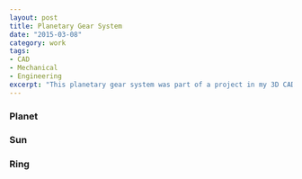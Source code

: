 ```yaml
---
layout: post
title: Planetary Gear System
date: "2015-03-08"
category: work
tags:
- CAD
- Mechanical
- Engineering
excerpt: "This planetary gear system was part of a project in my 3D CAD class in college. The gears were cut with a waterjet and a chassis was created to rotate the gears in different variations. The gears were designed from scratch using an involute curve to profile the gear tooth."
---
```

### Planet
<script src="https://embed.github.com/view/3d/daveas/3D-Products/master/Gear-System/Involute-Gear-Planet.stl?height=500&width=500>"></script>

### Sun
<script src="https://embed.github.com/view/3d/daveas/3D-Products/master/Gear-System/Involute-Gear-Sun.stl?height=500&width=500>"></script>

### Ring
<script src="https://embed.github.com/view/3d/daveas/3D-Products/master/Gear-System/Involute-Gear-Ring.stl?height=500&width=500>"></script>
